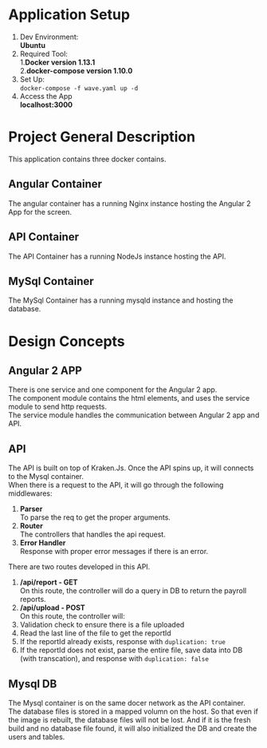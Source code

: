 # Application Setup  
1. Dev Environment:  
**Ubuntu**  
2. Required Tool:  
 1.**Docker version 1.13.1**  
 2.**docker-compose version 1.10.0**  
3. Set Up:  
`docker-compose -f wave.yaml up -d`  
4. Access the App  
**localhost:3000**  

# Project General Description  
This application contains three docker contains.  
## Angular Container  
The angular container has a running Nginx instance hosting the Angular 2 App for the screen.  
## API Container  
The API Container has a running NodeJs instance hosting the API.  
## MySql Container  
The MySql Container has a running mysqld instance and hosting the database.  
  
# Design Concepts  
## Angular 2 APP  
There is one service and one component for the Angular 2 app.  
The component module contains the html elements, and uses the service module to send http requests.  
The service module handles the communication between Angular 2 app and API.  
  
## API  
The API is built on top of Kraken.Js. Once the API spins up, it will connects to the Mysql container.  
When there is a request to the API, it will go through the following middlewares:  
1. **Parser**  
To parse the req to get the proper arguments.  
2. **Router**  
The controllers that handles the api request.  
3. **Error Handler**  
Response with proper error messages if there is an error.  
  
There are two routes developed in this API.  
1. **/api/report - GET**  
On this route, the controller will do a query in DB to return the payroll reports.  
2. **/api/upload - POST**  
On this route, the controller will:
 1. Validation check to ensure there is a file uploaded  
 2. Read the last line of the file to get the reportId  
  1. If the reportId already exists, response with `duplication: true`  
  2. If the reportId does not exist, parse the entire file, save data into DB (with transcation), and response with `duplication: false`   
    
## Mysql DB
The Mysql container is on the same docer network as the API container.  
The database files is stored in a mapped volumn on the host. So that even if the image is rebuilt, the database files will not be lost. And if it is the fresh build and no database file found, it will also initialized the DB and create the users and tables.  
